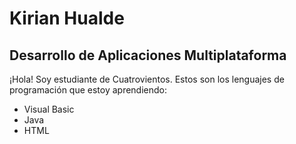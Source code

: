 # Kirian Hualde
## Desarrollo de Aplicaciones Multiplataforma

¡Hola! Soy estudiante de Cuatrovientos.
Estos son los lenguajes de programación que estoy aprendiendo: 
- Visual Basic
- Java
- HTML
